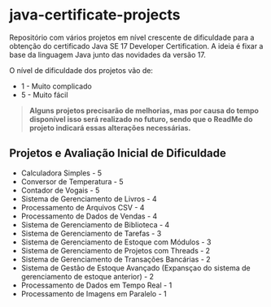 # java-certificate-projects
Repositório com vários projetos em nível crescente de dificuldade para a obtenção do certificado Java SE 17 Developer Certification. A ideia é fixar a base da linguagem Java junto das novidades da versão 17.

O nível de dificuldade dos projetos vão de:
- 1 - Muito complicado
- 5 - Muito fácil

>**Alguns projetos precisarão de melhorias, mas por causa do tempo disponível isso será realizado no futuro, sendo que o ReadMe do projeto indicará essas alterações necessárias.**

## Projetos e Avaliação Inicial de Dificuldade
- Calculadora Simples - 5
- Conversor de Temperatura - 5
- Contador de Vogais - 5
- Sistema de Gerenciamento de Livros - 4
- Processamento de Arquivos CSV - 4
- Processamento de Dados de Vendas - 4
- Sistema de Gerenciamento de Biblioteca - 4
- Sistema de Gerenciamento de Tarefas - 3
- Sistema de Gerenciamento de Estoque com Módulos - 3
- Sistema de Gerenciamento de Projetos com Threads - 2
- Sistema de Gerenciamento de Transações Bancárias - 2
- Sistema de Gestão de Estoque Avançado (Expansçao do sistema de gerenciamento de estoque anterior) - 2
- Processamento de Dados em Tempo Real - 1
- Processamento de Imagens em Paralelo - 1
